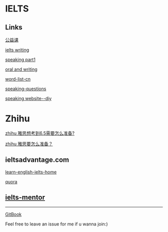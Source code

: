 # IELTS

<!-- toc --> 



## Links

[公益课](https://github.com/lulu920819/IELTS_SYN)

[ielts writing](https://github.com/DimaSalakhov/ielts)

[speaking part1](https://github.com/liuxd/IELTSKiller/tree/master/Speaking/Part1)

[oral and writing](https://github.com/tq0fqeu/ielts)

[word-list-cn](https://github.com/fanhongtao/IELTS/blob/master/IELTS%20Word%20List.txt)

[speaking-questions](https://github.com/Vsfmqueen/ielts)

[speaking website--diy](https://github.com/Soirana/audio-recording)

# Zhihu

[zhihu 雅思想考到6.5需要怎么准备?](http://www.zhihu.com/question/30531622)

[zhihu 雅思要怎么准备？](http://www.zhihu.com/question/19709258)

## ieltsadvantage.com

[learn-english-ielts-home](http://ieltsadvantage.com/2015/03/03/learn-english-ielts-home-free/)

[quora](https://www.quora.com/What-are-the-best-resources-for-IELTS-preparation#)

## [ielts-mentor](http://www.ielts-mentor.com/)

---

[GitBook](https://www.gitbook.com/book/minoriwww/ielts/details)

Feel free to leave an issue for me if u wanna join:\)

